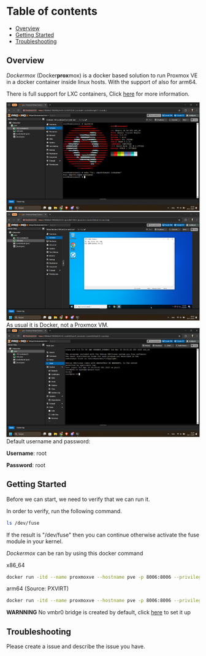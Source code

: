 # Table of contents
- [Overview](#overview)
- [Getting Started](#getting-started)
- [Troubleshooting](#troubleshooting)

## Overview
*Dockermox* (Docker**prox**mox) is a docker based solution to run Proxmox VE in a docker container inside linux hosts. With the support of also for arm64.


There is full support for LXC containers, Click [here](./lxc/main.md) for more information.

![Screenshot of dockermox](./showcase_container_1.png)
![Screenshot of dockermox](./showcase_vm_1.png)
As usual it is Docker, not a Proxmox VM.
![Screenshot of dockermox](./showcase.png)
Default username and password:

**Username**: root 

**Password**: root

## Getting Started
Before we can start, we need to verify that we can run it.

In order to verify, run the following command.

```bash
ls /dev/fuse
```

If the result is "/dev/fuse" then you can continue otherwise activate the fuse module in your kernel.


*Dockermox* can be ran by using this docker command

x86_64
```bash
docker run -itd --name proxmoxve --hostname pve -p 8006:8006 --privileged rtedpro/proxmox:8.4.9
```

arm64 (Source: PXVIRT)
```bash
docker run -itd --name proxmoxve --hostname pve -p 8006:8006 --privileged rtedpro/proxmox:8.4.1-arm64
```

**WARNNING** No vmbr0 bridge is created by default, click [here](./vmbr0/README.md) to set it up

## Troubleshooting
Please create a issue and describe the issue you have.
